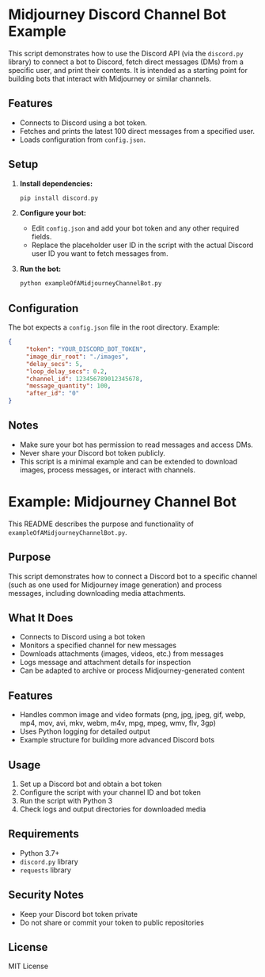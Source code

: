 # Midjourney Discord Channel Bot Example

This script demonstrates how to use the Discord API (via the `discord.py` library) to connect a bot to Discord, fetch direct messages (DMs) from a specific user, and print their contents. It is intended as a starting point for building bots that interact with Midjourney or similar channels.

## Features

- Connects to Discord using a bot token.
- Fetches and prints the latest 100 direct messages from a specified user.
- Loads configuration from `config.json`.

## Setup

1. **Install dependencies:**
	```bash
	pip install discord.py
	```

2. **Configure your bot:**
	- Edit `config.json` and add your bot token and any other required fields.
	- Replace the placeholder user ID in the script with the actual Discord user ID you want to fetch messages from.

3. **Run the bot:**
	```bash
	python exampleOfAMidjourneyChannelBot.py
	```

## Configuration

The bot expects a `config.json` file in the root directory. Example:
```json
{
	 "token": "YOUR_DISCORD_BOT_TOKEN",
	 "image_dir_root": "./images",
	 "delay_secs": 5,
	 "loop_delay_secs": 0.2,
	 "channel_id": 123456789012345678,
	 "message_quantity": 100,
	 "after_id": "0"
}
```

## Notes

- Make sure your bot has permission to read messages and access DMs.
- Never share your Discord bot token publicly.
- This script is a minimal example and can be extended to download images, process messages, or interact with channels.
# Example: Midjourney Channel Bot

This README describes the purpose and functionality of `exampleOfAMidjourneyChannelBot.py`.

## Purpose

This script demonstrates how to connect a Discord bot to a specific channel (such as one used for Midjourney image generation) and process messages, including downloading media attachments.

## What It Does

- Connects to Discord using a bot token
- Monitors a specified channel for new messages
- Downloads attachments (images, videos, etc.) from messages
- Logs message and attachment details for inspection
- Can be adapted to archive or process Midjourney-generated content

## Features

- Handles common image and video formats (png, jpg, jpeg, gif, webp, mp4, mov, avi, mkv, webm, m4v, mpg, mpeg, wmv, flv, 3gp)
- Uses Python logging for detailed output
- Example structure for building more advanced Discord bots

## Usage

1. Set up a Discord bot and obtain a bot token
2. Configure the script with your channel ID and bot token
3. Run the script with Python 3
4. Check logs and output directories for downloaded media

## Requirements

- Python 3.7+
- `discord.py` library
- `requests` library

## Security Notes

- Keep your Discord bot token private
- Do not share or commit your token to public repositories

## License

MIT License
